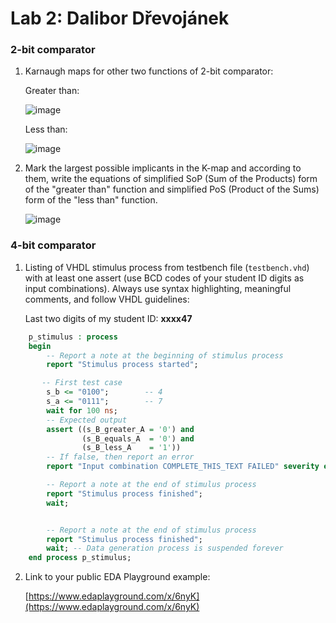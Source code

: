 # Lab 2: Dalibor Dřevojánek

### 2-bit comparator

1. Karnaugh maps for other two functions of 2-bit comparator:

   Greater than:
   
   ![image](https://user-images.githubusercontent.com/77931392/219444448-c315dba0-f829-4c04-9b0d-9443ef8d644c.png)

   Less than:
   
   ![image](https://user-images.githubusercontent.com/77931392/219444516-d2fa727f-8e04-44d0-aa47-a55c91ef4432.png)

2. Mark the largest possible implicants in the K-map and according to them, write the equations of simplified SoP (Sum of the Products) form of the "greater than" function and simplified PoS (Product of the Sums) form of the "less than" function.

   ![image](https://user-images.githubusercontent.com/77931392/219444756-3da0fa03-e21e-4907-afea-7cb321160b00.png)


### 4-bit comparator

1. Listing of VHDL stimulus process from testbench file (`testbench.vhd`) with at least one assert (use BCD codes of your student ID digits as input combinations). Always use syntax highlighting, meaningful comments, and follow VHDL guidelines:

   Last two digits of my student ID: **xxxx47**

```vhdl
    p_stimulus : process
    begin
        -- Report a note at the beginning of stimulus process
        report "Stimulus process started";

       -- First test case
        s_b <= "0100"; 		  -- 4
        s_a <= "0111";        -- 7
        wait for 100 ns;
        -- Expected output
        assert ((s_B_greater_A = '0') and
                (s_B_equals_A  = '0') and
                (s_B_less_A    = '1'))
        -- If false, then report an error
        report "Input combination COMPLETE_THIS_TEXT FAILED" severity error;

        -- Report a note at the end of stimulus process
        report "Stimulus process finished";
        wait;


        -- Report a note at the end of stimulus process
        report "Stimulus process finished";
        wait; -- Data generation process is suspended forever
    end process p_stimulus;
```

2. Link to your public EDA Playground example:

   [https://www.edaplayground.com/x/6nyK](https://www.edaplayground.com/x/6nyK)
